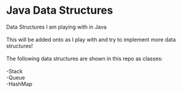 # Java Data Structures
Data Structures I am playing with in Java<br/><br/>
This will be added onto as I play with and try to implement more data structures!<br/><br/>
The following data structures are shown in this repo as classes:<br/><br/>
-Stack<br/>
-Queue<br/>
-HashMap<br/>
